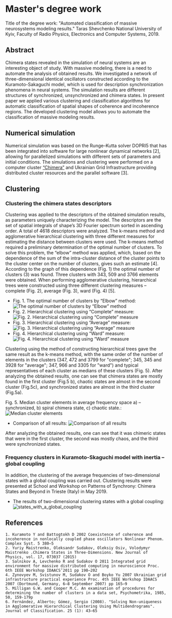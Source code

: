 # Master's degree work 
Title of the degree work: "Automated classification of massive neurosystems modeling results."
Taras Shevchenko National University of Kyiv, Faculty of Radio Physics, Electronics and Computer Systems, 2019.

## Abstract
Chimera states revealed in the simulation of neural systems are an interesting object of study. With massive modeling, there is a need to automate the analysis of obtained results. We investigated a network of three-dimensional identical oscillators constructed according to the Kuramoto-Sakaguchi model, which is used for description synchronization phenomena in neural systems. The simulation results are different structures of synchronized, unsynchronized and chimera states. In present paper we applied various clustering and classification algorithms for automatic classification of spatial shapes of coherence and incoherence regions. The developed clustering model allows you to automate the classification of massive modeling results.

## Numerical simulation
Numerical simulation was based on the Runge–Kutta solver DOPRI5 that has been integrated into software for large nonlinear dynamical networks [2], allowing for parallelized simulations with different sets of parameters and initial conditions. The simulations and clustering were performed on a computer cluster [“Chimera”](http://nll.biomed.kiev.ua/cluster) and Ukrainian Grid Infrastructure providing distributed cluster resources and the parallel software [3].

## Clustering
### Clustering the chimera states descriptors
Clustering was applied to the descriptors of the obtained simulation results, as parameters uniquely characterizing the model. The descriptors are the set of spatial integrals of shape’s 3D Fourier spectrum sorted in ascending order. A total of 4618 descriptors were analyzed. The k-means method and agglomerative hierarchical clustering with three different measures for estimating the distance between clusters were used. 
The k-means method required a preliminary determination of the optimal number of clusters. To solve this problem, the “elbow” method was applied, which, based on the dependence of the sum of the intra-cluster distance of the cluster points to the cluster center on the number of clusters, gives such an estimate [4]. According to the graph of this dependence (Fig. 1) the optimal number of clusters (3) was found. Three clusters with 343, 509 and 3766 elements were obtained. When performing agglomerative clustering, hierarchical trees were constructed using three different clustering measures – complete (Fig. 2), average (Fig. 3), ward (Fig. 4) [5].

* Fig. 1. The optimal number of clusters by “Elbow” method:
![The optimal number of clusters by “Elbow” method](/img/elbow.png)
* Fig. 2. Hierarchical clustering using “Complete” measure:
![Fig. 2. Hierarchical clustering using “Complete” measure](/img/Complete.png)
* Fig. 3. Hierarchical clustering using “Average” measure:
![Fig. 3. Hierarchical clustering using “Average” measure](/img/Average.png)
* Fig. 4. Hierarchical clustering using “Ward” measure:
![Fig. 4. Hierarchical clustering using “Ward” measure](/img/Ward.png)

Clustering using the method of constructing hierarchical trees gave the same result as the k-means method, with the same order of the number of elements in the clusters (347, 472 and 3799 for "complete"; 345, 345 and 3928 for "average"; 347, 966 and 3305 for "ward") and typical representatives of each cluster as medians of these clusters (Fig. 5).
After analyzing the obtained results, one can see that chimera states are mostly found in the first cluster (Fig.5 b), chaotic states are almost in the second cluster (Fig.5c), and synchronized states are almost in the third cluster (Fig.5a).

Fig. 5. Median cluster elements in average frequency space a) – synchronized, b) spiral chimera state, c) chaotic state.:
![Median cluster elements](/img/Median.png)

* Сomparison of all results:
![Comparison of all results](/img/comparison_of_results.png)

After analyzing the obtained results, one can see that it was chimeric states that were in the first cluster, the second was mostly chaos, and the third were synchronized states.

### Frequency clusters in Kuramoto-Skaguchi model with inertia – global coupling
In addition, the clustering of the average frequencies of two-dimensional states with a global coupling was carried out.
Clustering results were presented at School and Workshop on Patterns of Synchrony: Chimera States and Beyond in Trieste (Italy) in May 2019.
* The results of two-dimensional clustering states with a global coupling:
![states_with_a_global_coupling](/img/states_with_a_global_coupling.png)

## References
    1. Kuramoto Y and Battogtokh D 2002 Coexistence of coherence and incoherence in nonlocally coupled phase oscillators Nonlinear Phenom. Complex Syst. 5 380–5
    2. Yuriy Maistrenko, Oleksandr Sudakov, Oleksiy Osiv, Volodymyr Maistrenko .Chimera States in Three-Dimensions. New Journal of Physics, vol. 17, 073037 (2015)
    3. Salnikov A, Levchenko R and Sudakov O 2011 Integrated grid environment for massive distributed computing in neuroscience Proc. 6th IEEE Workshop IDAACS’2011 pp 198–202
    4. Zynovyev M, Svistunov M, Sudakov O and Boyko Yu 2007 Ukrainian grid infrastructure practical experience Proc. 4th IEEE Workshop IDAACS 2007 (Dortmund, Germany, 6–8 September 2007) pp 165–9
    5. Milligan G.W. and Cooper M.C. An examination of procedures for determining the number of clusters in a data set, Psychometrika, 1985, 50, 159-179p
    6. Fernández, Alberto; Gómez, Sergio (2008). "Solving Non-uniqueness in Agglomerative Hierarchical Clustering Using Multidendrograms". Journal of Classification. 25 (1): 43–65
